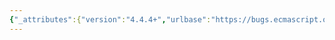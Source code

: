 ```yaml
---
{"_attributes":{"version":"4.4.4+","urlbase":"https://bugs.ecmascript.org/","maintainer":"dherman@mozilla.com"},"bug":{"bug_id":591,"creation_ts":"2012-07-27 11:31:00 -0700","short_desc":"Set.prototype.forEach","delta_ts":"2012-11-23 09:45:21 -0800","product":"Draft for 6th Edition","component":"new feature","version":"Rev 9: July 8, 2012 Draft","rep_platform":"All","op_sys":"All","bug_status":"RESOLVED","resolution":"FIXED","priority":"Normal","bug_severity":"enhancement","everconfirmed":true,"reporter":{"uid":"waldron.rick","name":"Rick Waldron"},"assigned_to":{"uid":"allen","name":"Allen Wirfs-Brock"},"cc":"waldron.rick","long_desc":[{"commentid":1386,"comment_count":0,"who":{"uid":"waldron.rick","name":"Rick Waldron"},"bug_when":"2012-07-27 11:31:04 -0700","thetext":"Per resolution on July 26th at the in-person TC39 meeting...\n\nSet.prototype.forEach, behaving similarly to Array.prototype.forEach, but whose callbackFn receives arguments in this order: \n\nvalue, value, set\n\neg.\n\nlet s = new Set();\n\ns.add(\"hi\");\ns.add(42);\n\ns.forEach(( value, value, set ) => {\n  console.log( value );\n});\n\n// \"hi\"\n// 42\n\n\n\nSet.prototype.forEach ( callbackfn [ , thisArg ] ) \n\n\ncallbackfn should be a function that accepts three arguments. forEach calls callbackfn once for each value present in the set, in the order that that the values were added. \n\nIf a thisArg parameter is provided, it will be used as the |this| value for each invocation of callbackfn. If it is not provided, undefined is used instead.\n\ncallbackfn is called with three arguments: the current value, the current value again for API consistency and the set instance object itself.\n\n\n**NOTE** This was a basic attempt to match the sematics of Array.prototype.forEach for API consistency. I concede that it may not all be correct."},{"commentid":2097,"comment_count":1,"who":{"uid":"allen","name":"Allen Wirfs-Brock"},"bug_when":"2012-10-26 15:34:06 -0700","thetext":"in October 26, 2012 release draft"},{"commentid":2261,"comment_count":2,"who":{"uid":"waldron.rick","name":"Rick Waldron"},"bug_when":"2012-10-29 09:59:13 -0700","thetext":"Page. 327, the callbackFn args are missing the second arg"},{"commentid":2262,"comment_count":3,"who":{"uid":"allen","name":"Allen Wirfs-Brock"},"bug_when":"2012-10-29 10:34:48 -0700","thetext":"changed to call callbackfn with three arguments.\n\nupdated in rev 12 editor's draft."},{"commentid":2576,"comment_count":4,"who":{"uid":"allen","name":"Allen Wirfs-Brock"},"bug_when":"2012-11-23 09:45:21 -0800","thetext":"corrected in rev 12, Nov. 22, 2012 draft"}]}}
---
```

